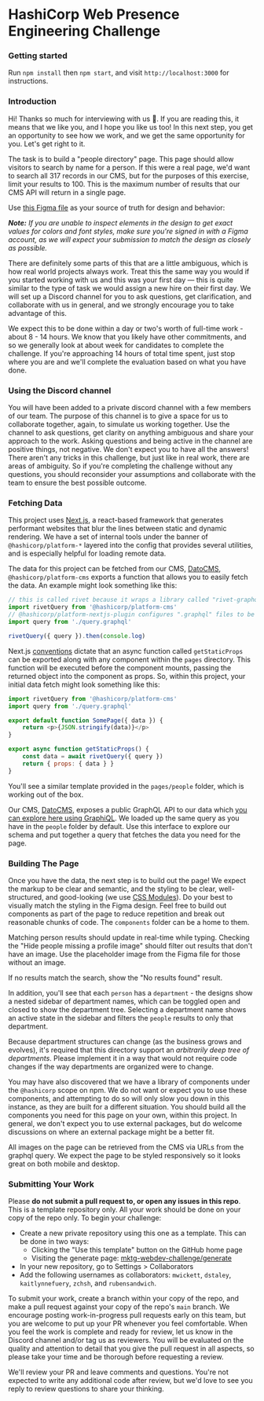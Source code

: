 # HashiCorp Web Presence Engineering Challenge

### Getting started

Run `npm install` then `npm start`, and visit `http://localhost:3000` for instructions.

### Introduction

Hi! Thanks so much for interviewing with us 💖. If you are reading this, it means that we like you, and I hope you like us too! In this next step, you get an opportunity to see how we work, and we get the same opportunity for you. Let's get right to it.

The task is to build a "people directory" page. This page should allow visitors to search by name for a person. If this were a real page, we'd want to search all 317 records in our CMS, but for the purposes of this exercise, limit your results to 100. This is the maximum number of results that our CMS API will return in a single page.

Use [this Figma file](https://www.figma.com/file/xGicP4qkXbMhte4LAYxC4X/Untitled?node-id=0%3A1) as your source of truth for design and behavior:

_**Note:** If you are unable to inspect elements in the design to get exact values for colors and font styles, make sure you're signed in with a Figma account, as we will expect your submission to match the design as closely as possible._

There are definitely some parts of this that are a little ambiguous, which is how real world projects always work. Treat this the same way you would if you started working with us and this was your first day — this is quite similar to the type of task we would assign a new hire on their first day. We will set up a Discord channel for you to ask questions, get clarification, and collaborate with us in general, and we strongly encourage you to take advantage of this.

We expect this to be done within a day or two's worth of full-time work - about 8 - 14 hours. We know that you likely have other commitments, and so we generally look at about week for candidates to complete the challenge. If you're approaching 14 hours of total time spent, just stop where you are and we'll complete the evaluation based on what you have done.

### Using the Discord channel

You will have been added to a private discord channel with a few members of our team. The purpose of this channel is to give a space for us to collaborate together, again, to simulate us working together. Use the channel to ask questions, get clarity on anything ambiguous and share your approach to the work. Asking questions and being active in the channel are positive things, not negative. We don't expect you to have all the answers! There aren't any tricks in this challenge, but just like in real work, there are areas of ambiguity. So if you're completing the challenge without any questions, you should reconsider your assumptions and collaborate with the team to ensure the best possible outcome.

### Fetching Data

This project uses [Next.js](https://nextjs.org), a react-based framework that generates performant websites that blur the lines between static and dynamic rendering. We have a set of internal tools under the banner of `@hashicorp/platform-*` layered into the config that provides several utilities, and is especially helpful for loading remote data.

The data for this project can be fetched from our CMS, [DatoCMS](https://www.datocms.com/), `@hashicorp/platform-cms` exports a function that allows you to easily fetch the data. An example might look something like this:

```jsx
// this is called rivet because it wraps a library called "rivet-graphql"
import rivetQuery from '@hashicorp/platform-cms'
// @hashicorp/platform-nextjs-plugin configures ".graphql" files to be imported as plain text
import query from './query.graphql'

rivetQuery({ query }).then(console.log)
```

Next.js [conventions](https://nextjs.org/learn/basics/fetching-data-for-pages) dictate that an async function called `getStaticProps` can be exported along with any component within the `pages` directory. This function will be executed before the component mounts, passing the returned object into the component as props. So, within this project, your initial data fetch might look something like this:

```js
import rivetQuery from '@hashicorp/platform-cms'
import query from './query.graphql'

export default function SomePage({ data }) {
	return <p>{JSON.stringify(data)}</p>
}

export async function getStaticProps() {
	const data = await rivetQuery({ query })
	return { props: { data } }
}
```

You'll see a similar template provided in the `pages/people` folder, which is working out of the box.

Our CMS, [DatoCMS](https://www.datocms.com/), exposes a public GraphQL API to our data which [you can explore here using GraphiQL](https://cda-explorer.datocms.com/?apitoken=dc45ff8c8b27dd22a7c24aaaf8aa75&query=query%20%7B%0A%20%20allDepartments%28first%3A%20100%29%20%7B%0A%20%20%20%20name%0A%20%20%20%20parent%20%7B%0A%20%20%20%20%20%20id%0A%20%20%20%20%7D%0A%20%20%7D%0A%20%20%0A%20%20allPeople%28first%3A%20100%29%20%7B%0A%20%20%20%20name%0A%20%20%20%20avatar%20%7B%0A%20%20%20%20%20%20url%0A%20%20%20%20%7D%0A%20%20%20%20department%20%7B%0A%20%20%20%20%20%20name%0A%20%20%20%20%7D%0A%20%20%7D%0A%7D). We loaded up the same query as you have in the `people` folder by default. Use this interface to explore our schema and put together a query that fetches the data you need for the page.

### Building The Page

Once you have the data, the next step is to build out the page! We expect the markup to be clear and semantic, and the styling to be clear, well-structured, and good-looking (we use [CSS Modules](https://nextjs.org/docs/basic-features/built-in-css-support#adding-component-level-css)). Do your best to visually match the styling in the Figma design. Feel free to build out components as part of the page to reduce repetition and break out reasonable chunks of code. The `components` folder can be a home to them.

Matching person results should update in real-time while typing. Checking the "Hide people missing a profile image" should filter out results that don't have an image. Use the placeholder image from the Figma file for those without an image.

If no results match the search, show the "No results found" result.

In addition, you'll see that each `person` has a `department` - the designs show a nested sidebar of department names, which can be toggled open and closed to show the department tree. Selecting a department name shows an active state in the sidebar and filters the `people` results to only that department.

Because department structures can change (as the business grows and evolves), it's required that this directory support an _arbitrarily deep tree of departments_. Please implement it in a way that would not require code changes if the way departments are organized were to change.

You may have also discovered that we have a library of components under the `@hashicorp` scope on npm. We do not want or expect you to use these components, and attempting to do so will only slow you down in this instance, as they are built for a different situation. You should build all the components you need for this page on your own, within this project. In general, we don't expect you to use external packages, but do welcome discussions on where an external package might be a better fit.

All images on the page can be retrieved from the CMS via URLs from the graphql query. We expect the page to be styled responsively so it looks great on both mobile and desktop.

### Submitting Your Work

Please **do not submit a pull request to, or open any issues in this repo**. This is a template repository only. All your work should be done on your copy of the repo only. To begin your challenge:

- Create a new private repository using this one as a template. This can be done in two ways:
  - Clicking the "Use this template" button on the GitHub home page
  - Visiting the generate page: [mktg-webdev-challenge/generate](https://github.com/hashicorp/mktg-webdev-challenge/generate)
- In your new repository, go to Settings > Collaborators
- Add the following usernames as collaborators: `mwickett`, `dstaley`, `kaitlynnefuery`, `zchsh`, and `rubensandwich`.

To submit your work, create a branch within your copy of the repo, and make a pull request against your copy of the repo's `main` branch. We encourage posting work-in-progress pull requests early on this team, but you are welcome to put up your PR whenever you feel comfortable. When you feel the work is complete and ready for review, let us know in the Discord channel and/or tag us as reviewers. You will be evaluated on the quality and attention to detail that you give the pull request in all aspects, so please take your time and be thorough before requesting a review.

We'll review your PR and leave comments and questions. You're not expected to write any additional code after review, but we'd love to see you reply to review questions to share your thinking.
